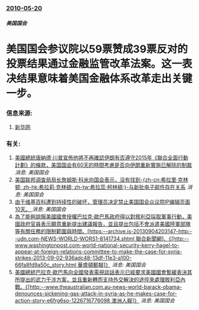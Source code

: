 ### [2010-05-20](/news/2010/05/20/index.md)

##### 美国国会
#  美国国会参议院以59票赞成39票反对的投票结果通过金融监管改革法案。这一表决结果意味着美国金融体系改革走出关键一步。




### 信息来源:

1. [新华网](http://news.xinhuanet.com/world/2010-05/21/c_12126620.htm)

### 有关:

1. [美國總統唐納德·川普宣佈他將不再確認伊朗有否遵守2015年《聯合全面行動計劃》的條款，美国国会有60天的時間考慮是否向伊朗重新實施已解除的制裁 ](/news/2017/10/13/美國總統唐納德-川普宣佈他將不再確認伊朗有否遵守2015年-聯合全面行動計劃-的條款-美国国会有60天的時間考慮是否向伊.md) _消息: 美国国会_
2. [美国联邦调查局局长詹姆斯·科米向国会表示，没有找到-{zh-cn:希拉里·克林顿; zh-hk:希拉莉·克林頓; zh-tw:希拉蕊·柯林頓;}-与新批电子邮件存在关系](/news/2016/11/6/美国联邦调查局局长詹姆斯-科米向国会表示-没有找到-zh-cn-希拉里-克林顿-zh-hk-希拉莉-克林頓-zh.md) _消息: 美国国会_
3. [由于维基百科遭到持续性的破坏，管理员决定禁止美国国会众议院IP编辑页面10天。 ](/news/2014/07/25/由于维基百科遭到持续性的破坏-管理员决定禁止美国国会众议院IP编辑页面10天.md) _消息: 美国国会_
4. [ 為了能夠說服美國國會授權巴拉克·歐巴馬政府得以對敘利亞採取軍事行動，美國政府官員表示願意重新提出建議報告，並且提出包括不會派遣美國陸軍部隊等有關任務的限制範圍與時間。[https:--archive.is-20130904203147-http:--udn.com-NEWS-WORLD-WORS1-8141734.shtml 聯合新聞網]、《[http:--www.washingtonpost.com-world-national-security-kerry-hagel-to-appear-at-foreign-relations-committee-to-make-the-case-for-syria-strikes-2013-09-02-936adc48-13df-11e3-a100-66fa8fd9a50c_story.html 華盛頓郵報]》](/news/2013/09/3/為了能夠說服美國國會授權巴拉克-歐巴馬政府得以對敘利亞採取軍事行動-美國政府官員表示願意重新提出建議報告-並且提出包括.md) _消息: 美国国会_
5. [ 美國總統巴拉克·歐巴馬向全國發表電視談話表示已經要求美國國會暫緩表決其所提出的武力干涉方案，並且重新轉而支持外交解決的途徑來處理敘利亞內戰。《[http:--www.theaustralian.com.au-news-world-barack-obama-denounces-sickening-gas-attack-in-syria-as-he-makes-case-for-action-story-e6frg6so-1226716776098 澳洲人報]》](/news/2013/09/10/美國總統巴拉克-歐巴馬向全國發表電視談話表示已經要求美國國會暫緩表決其所提出的武力干涉方案-並且重新轉而支持外交解決的.md) _消息: 美国国会_
